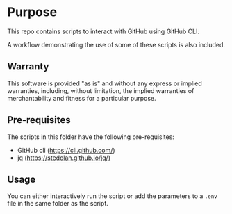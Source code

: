 # Purpose
This repo contains scripts to interact with GitHub using GitHub CLI.

A workflow demonstrating the use of some of these scripts is also included. 

## Warranty
This software is provided "as is" and without any express or implied warranties, including, without limitation, the implied warranties of merchantability and fitness for a particular purpose.

## Pre-requisites
The scripts in this folder have the following pre-requisites:
- GitHub cli (https://cli.github.com/)
- jq (https://stedolan.github.io/jq/)

## Usage
You can either interactively run the script or add the parameters to a `.env` file in the same folder as the script.